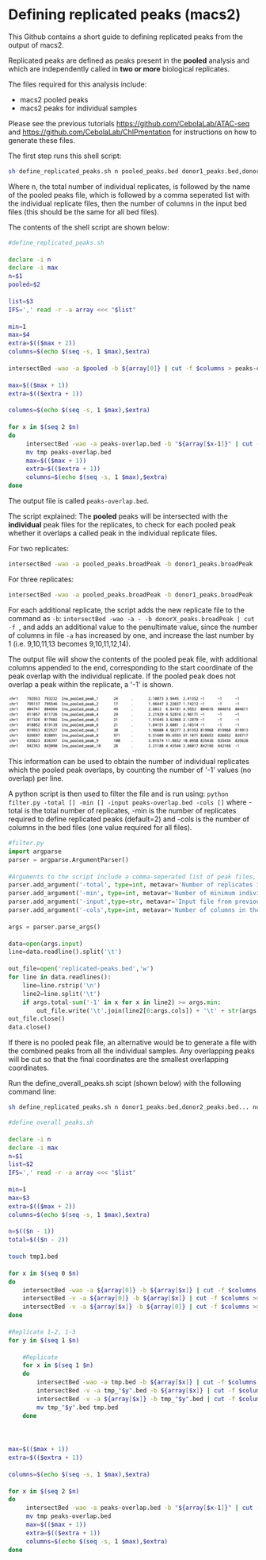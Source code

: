 # Defining replicated peaks (macs2)

This Github contains a short guide to defining replicated peaks from the output of macs2.

Replicated peaks are defined as peaks present in the **pooled** analysis and which are independently called in **two or more** biological replicates. 


The files required for this analysis include:

- macs2 pooled peaks
- macs2 peaks for individual samples

Please see the previous tutorials https://github.com/CebolaLab/ATAC-seq and https://github.com/CebolaLab/ChIPmentation for instructions on how to generate these files.


The first step runs this shell script:

```bash
sh define_replicated_peaks.sh n pooled_peaks.bed donor1_peaks.bed,donor2_peaks.bed... ncol
```

Where n, the total number of individual replicates, is followed by the name of the pooled peaks file, which is followed by a comma seperated list with the individual replicate files, then the number of columns in the input bed files (this should be the same for all bed files).

The contents of the shell script are shown below:

```bash
#define_replicated_peaks.sh

declare -i n
declare -i max
n=$1
pooled=$2

list=$3
IFS=',' read -r -a array <<< "$list"

min=1
max=$4
extra=$(($max + 2))
columns=$(echo $(seq -s, 1 $max),$extra)

intersectBed -wao -a $pooled -b ${array[0]} | cut -f $columns > peaks-overlap.bed

max=$(($max + 1))
extra=$(($extra + 1))

columns=$(echo $(seq -s, 1 $max),$extra)

for x in $(seq 2 $n)
do
     intersectBed -wao -a peaks-overlap.bed -b "${array[$x-1]}" | cut -f $columns > tmp
     mv tmp peaks-overlap.bed
     max=$(($max + 1))
     extra=$(($extra + 1))
     columns=$(echo $(seq -s, 1 $max),$extra)
done
```

The output file is called `peaks-overlap.bed`.


The script explained:
The **pooled** peaks will be intersected with the **individual** peak files for the replicates, to check for each pooled peak whether it overlaps a called peak in the individual replicate files.

For two replicates:

```bash
intersectBed -wao -a pooled_peaks.broadPeak -b donor1_peaks.broadPeak | cut -f 1,2,3,4,5,6,7,8,9,11 | intersectBed -wao -a - -b donor2_peaks.broadPeak | cut -f 1,2,3,4,5,6,7,8,9,10,12
```

For three replicates:

```bash
intersectBed -wao -a pooled_peaks.broadPeak -b donor1_peaks.broadPeak | cut -f 1,2,3,4,5,6,7,8,9,11 | intersectBed -wao -a - -b donor2_peaks.broadPeak | cut -f 1,2,3,4,5,6,7,8,9,10,12 intersectBed -wao -a - -b donor3_peaks.broadPeak | cut -f 1,2,3,4,5,6,7,8,9,10,11,13
```

For each additional replicate, the script adds the new replicate file to the command as `-b`: `intersectBed -wao -a - -b donorX_peaks.broadPeak | cut -f `, and adds an additional value to the penultimate value, since the number of columns in file `-a` has increased by one, and increase the last number by 1 (i.e. 9,10,11,13 becomes 9,10,11,12,14).

The output file will show the contents of the pooled peak file, with additional columns appended to the end, corresponding to the start coordinate of the peak overlap with the individual replicate. If the pooled peak does not overlap a peak within the replicate, a '-1' is shown. 

<img src="https://github.com/CebolaLab/Replicated-peaks/blob/main/Figures/Intersection-output.png" width="800">

This information can be used to obtain the number of individual replicates which the pooled peak overlaps, by counting the number of '-1' values (no overlap) per line.

A python script is then used to filter the file and is run using: `python filter.py -total [] -min [] -input peaks-overlap.bed -cols []` where -total is the total number of replicates, -min is the number of replicates required to define replicated peaks (default=2) and -cols is the number of columns in the bed files (one value required for all files).

```python
#filter.py
import argparse
parser = argparse.ArgumentParser()

#Arguments to the script include a comma-seperated list of peak files, the type of peaks and the output file name
parser.add_argument('-total', type=int, metavar='Number of replicates included', help='This should be the total number of replicates included in the experiment.')
parser.add_argument('-min', type=int, metavar='Number of minimum individual replicates required to define a replicated peak.', help='This should be the number of replicates in which a peak should be present to be defined as a replicated peak.',default=2)
parser.add_argument('-input',type=str, metavar='Input file from previous step')
parser.add_argument('-cols',type=int, metavar='Number of columns in the bed files.')

args = parser.parse_args()

data=open(args.input)
line=data.readline().split('\t')

out_file=open('replicated-peaks.bed','w')
for line in data.readlines():
    line=line.rstrip('\n')
    line2=line.split('\t')
    if args.total-sum('-1' in x for x in line2) >= args.min:
        out_file.write('\t'.join(line2[0:args.cols]) + '\t' + str(args.total-sum('-1' in x for x in line2)) + '\n')
out_file.close()
data.close()
```

If there is no pooled peak file, an alternative would be to generate a file with the combined peaks from all the individual samples. Any overlapping peaks will be cut so that the final coordinates are the smallest overlapping coordinates.

Run the define_overall_peaks.sh scipt (shown below) with the following command line:

```bash
sh define_replicated_peaks.sh n donor1_peaks.bed,donor2_peaks.bed... ncol
```

```bash
#define_overall_peaks.sh

declare -i n
declare -i max
n=$1
list=$2
IFS=',' read -r -a array <<< "$list"

min=1
max=$3
extra=$(($max + 2))
columns=$(echo $(seq -s, 1 $max),$extra)

n=$(($n - 1))
total=$(($n - 2))

touch tmp1.bed

for x in $(seq 0 $n)
do
	intersectBed -wao -a ${array[0]} -b ${array[$x]} | cut -f $columns > tmp.bed
	intersectBed -v -a ${array[0]} -b ${array[$x]} | cut -f $columns >> tmp.bed
	intersectBed -v -a ${array[$x]} -b ${array[0]} | cut -f $columns >> tmp.bed
done

#Replicate 1-2, 1-3
for y in $(seq 1 $n)

	#Replicate
	for x in $(seq 1 $n)
	do
		intersectBed -wao -a tmp.bed -b ${array[$x]} | cut -f $columns > tmp_"$y".bed
		intersectBed -v -a tmp_"$y".bed -b ${array[$x]} | cut -f $columns >> tmp_"$y".bed
		intersectBed -v -a ${array[$x]} -b tmp_"$y".bed | cut -f $columns >> tmp_"$y".bed
		mv tmp_"$y".bed tmp.bed
	done



max=$(($max + 1))
extra=$(($extra + 1))

columns=$(echo $(seq -s, 1 $max),$extra)

for x in $(seq 2 $n)
do
     intersectBed -wao -a peaks-overlap.bed -b "${array[$x-1]}" | cut -f $columns > tmp
     mv tmp peaks-overlap.bed
     max=$(($max + 1))
     extra=$(($extra + 1))
     columns=$(echo $(seq -s, 1 $max),$extra)
done
```








